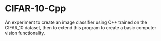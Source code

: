 # CIFAR-10-Cpp
An experiment to create an image classifier using C++ trained on the CIFAR_10 dataset, then to extend this program to create a basic computer vision functionality.
